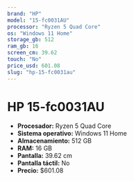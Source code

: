```yaml
---
brand: "HP"
model: "15-fc0031AU"
processor: "Ryzen 5 Quad Core"
os: "Windows 11 Home"
storage_gb: 512
ram_gb: 16
screen_cm: 39.62
touch: "No"
price_usd: 601.08
slug: "hp-15-fc0031au"
---
```


# HP 15-fc0031AU

- **Procesador:** Ryzen 5 Quad Core
- **Sistema operativo:** Windows 11 Home
- **Almacenamiento:** 512 GB
- **RAM:** 16 GB
- **Pantalla:** 39.62 cm
- **Pantalla táctil:** No
- **Precio:** $601.08
